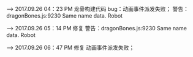 
--> 2017.09.26 04：23 PM
    龙骨构建代码
    bug：动画事件派发失败；
    警告：dragonBones.js:9230 Same name data. Robot

--> 2017.09.26 05：14 PM
    修复 警告：dragonBones.js:9230 Same name data. Robot

--> 2017.09.26 06：47 PM
    修复 动画事件派发失败；
